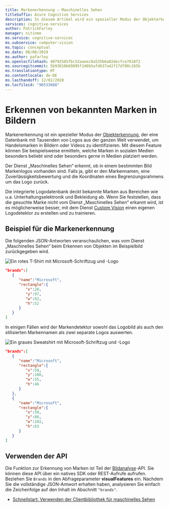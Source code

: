 ```yaml
---
title: Markenerkennung – Maschinelles Sehen
titleSuffix: Azure Cognitive Services
description: In diesem Artikel wird ein spezieller Modus der Objekterkennung, der Marken- und/oder Logoerkennung unter Verwendung der Maschinelles Sehen-API behandelt.
services: cognitive-services
author: PatrickFarley
manager: nitinme
ms.service: cognitive-services
ms.subservice: computer-vision
ms.topic: conceptual
ms.date: 08/08/2019
ms.author: pafarley
ms.openlocfilehash: 40792585fbc52aaeec8a535b6a82decfce7618f2
ms.sourcegitcommit: 5b93010b69895f146b5afd637a42f17d780c165b
ms.translationtype: HT
ms.contentlocale: de-DE
ms.lasthandoff: 12/02/2020
ms.locfileid: "96533688"
---
```

# <a name="detect-popular-brands-in-images"></a>Erkennen von bekannten Marken in Bildern

Markenerkennung ist ein spezieller Modus der [Objekterkennung](concept-object-detection.md), der eine Datenbank mit Tausenden von Logos aus der ganzen Welt verwendet, um Handelsmarken in Bildern oder Videos zu identifizieren. Mit diesem Feature können Sie beispielsweise ermitteln, welche Marken in sozialen Medien besonders beliebt sind oder besonders gerne in Medien platziert werden.

Der Dienst „Maschinelles Sehen“ erkennt, ob in einem bestimmten Bild Markenlogos vorhanden sind. Falls ja, gibt er den Markennamen, eine Zuverlässigkeitsbewertung und die Koordinaten eines Begrenzungsrahmens um das Logo zurück.

Die integrierte Logodatenbank deckt bekannte Marken aus Bereichen wie u.a. Unterhaltungselektronik und Bekleidung ab. Wenn Sie feststellen, dass die gesuchte Marke nicht vom Dienst „Maschinelles Sehen“ erkannt wird, ist es möglicherweise besser, mit dem Dienst [Custom Vision](../custom-vision-service/index.yml) einen eigenen Logodetektor zu erstellen und zu trainieren.

## <a name="brand-detection-example"></a>Beispiel für die Markenerkennung

Die folgenden JSON-Antworten veranschaulichen, was vom Dienst „Maschinelles Sehen“ beim Erkennen von Objekten im Beispielbild zurückgegeben wird.

![Ein rotes T-Shirt mit Microsoft-Schriftzug und -Logo](./Images/red-shirt-logo.jpg)

```json
"brands":[  
   {  
      "name":"Microsoft",
      "rectangle":{  
         "x":20,
         "y":97,
         "w":62,
         "h":52
      }
   }
]
```

In einigen Fällen wird der Markendetektor sowohl das Logobild als auch den stilisierten Markennamen als zwei separate Logos auswerten.

![Ein graues Sweatshirt mit Microsoft-Schriftzug und -Logo](./Images/gray-shirt-logo.jpg)

```json
"brands":[  
   {  
      "name":"Microsoft",
      "rectangle":{  
         "x":58,
         "y":106,
         "w":55,
         "h":46
      }
   },
   {  
      "name":"Microsoft",
      "rectangle":{  
         "x":58,
         "y":86,
         "w":202,
         "h":63
      }
   }
]
```

## <a name="use-the-api"></a>Verwenden der API

Die Funktion zur Erkennung von Marken ist Teil der [Bildanalyse](https://westcentralus.dev.cognitive.microsoft.com/docs/services/computer-vision-v3-1-ga/operations/56f91f2e778daf14a499f21b)-API. Sie können diese API über ein natives SDK oder REST-Aufrufe aufrufen. Beziehen Sie `Brands` in den Abfrageparameter **visualFeatures** ein. Nachdem Sie die vollständige JSON-Antwort erhalten haben, analysieren Sie einfach die Zeichenfolge auf den Inhalt im Abschnitt `"brands"`.

* [Schnellstart: Verwenden der Clientbibliothek für maschinelles Sehen](./quickstarts-sdk/client-library.md?pivots=programming-language-csharp)